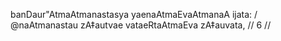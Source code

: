 banDaur"AtmaAtmanastasya yaenaAtmaEvaAtmanaA ijata: /
@naAtmanastau zA‡autvae vataeRtaAtmaEva zA‡auvata, // 6 //